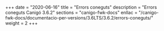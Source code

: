 +++
date        = "2020-06-16"
title       = "Errors coneguts"
description = "Errors coneguts Canigó 3.6.2"
sections    = "canigo-fwk-docs"
enllac		= "/canigo-fwk-docs/documentacio-per-versions/3.6LTS/3.6.2/errors-coneguts/"
weight      = 2
+++
